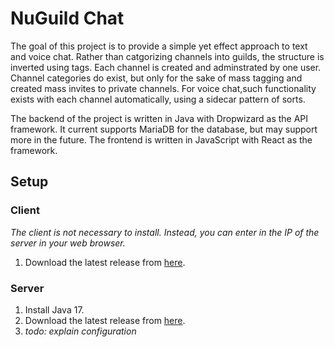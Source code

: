 # NuGuild Chat

The goal of this project is to provide a simple yet effect approach to text and voice chat. Rather than catgorizing channels into guilds, the structure is inverted using tags. Each channel is created and adminstrated by one user. Channel categories do exist, but only for the sake of mass tagging and created mass invites to private channels. For voice chat,such functionality exists with each channel automatically, using a sidecar pattern of sorts.

The backend of the project is written in Java with Dropwizard as the API framework. It current supports MariaDB for the database, but may support more in the future. The frontend is written in JavaScript with React as the framework.

## Setup
### Client
_The client is not necessary to install. Instead, you can enter in the IP of the server in your web browser._

1. Download the latest release from [here](https://github.com/NuGuildChat/nu-guild-chat-frontend/releases).
### Server
1. Install Java 17.
2. Download the latest release from [here](https://github.com/NuGuildChat/NuGuildChatBackend/releases).
3. _todo: explain configuration_
